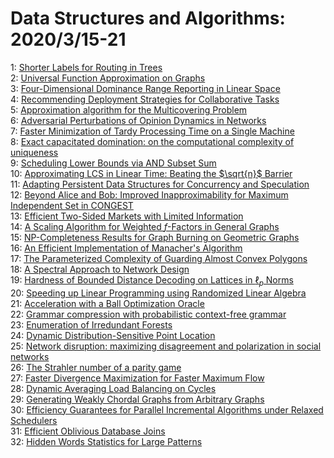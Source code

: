 # Data Structures and Algorithms: 2020/3/15-21  
1: [Shorter Labels for Routing in Trees](https://doi.org/10.48550/arXiv.2003.06691)  
2: [Universal Function Approximation on Graphs](https://doi.org/10.48550/arXiv.2003.06706)  
3: [Four-Dimensional Dominance Range Reporting in Linear Space](https://doi.org/10.48550/arXiv.2003.06742)  
4: [Recommending Deployment Strategies for Collaborative Tasks](https://doi.org/10.48550/arXiv.2003.06875)  
5: [Approximation algorithm for the Multicovering Problem](https://doi.org/10.48550/arXiv.2003.06936)  
6: [Adversarial Perturbations of Opinion Dynamics in Networks](https://doi.org/10.48550/arXiv.2003.07010)  
7: [Faster Minimization of Tardy Processing Time on a Single Machine](https://doi.org/10.48550/arXiv.2003.07104)  
8: [Exact capacitated domination: on the computational complexity of  uniqueness](https://doi.org/10.48550/arXiv.2003.07106)  
9: [Scheduling Lower Bounds via AND Subset Sum](https://doi.org/10.48550/arXiv.2003.07113)  
10: [Approximating LCS in Linear Time: Beating the $\sqrt{n}$ Barrier](https://doi.org/10.48550/arXiv.2003.07285)  
11: [Adapting Persistent Data Structures for Concurrency and Speculation](https://doi.org/10.48550/arXiv.2003.07395)  
12: [Beyond Alice and Bob: Improved Inapproximability for Maximum Independent  Set in CONGEST](https://doi.org/10.48550/arXiv.2003.07427)  
13: [Efficient Two-Sided Markets with Limited Information](https://doi.org/10.48550/arXiv.2003.07503)  
14: [A Scaling Algorithm for Weighted $f$-Factors in General Graphs](https://doi.org/10.48550/arXiv.2003.07589)  
15: [NP-Completeness Results for Graph Burning on Geometric Graphs](https://doi.org/10.48550/arXiv.2003.07746)  
16: [An Efficient Implementation of Manacher's Algorithm](https://doi.org/10.48550/arXiv.2003.08211)  
17: [The Parameterized Complexity of Guarding Almost Convex Polygons](https://doi.org/10.48550/arXiv.2003.07793)  
18: [A Spectral Approach to Network Design](https://doi.org/10.48550/arXiv.2003.07810)  
19: [Hardness of Bounded Distance Decoding on Lattices in $\ell_p$ Norms](https://doi.org/10.48550/arXiv.2003.07903)  
20: [Speeding up Linear Programming using Randomized Linear Algebra](https://doi.org/10.48550/arXiv.2003.08072)  
21: [Acceleration with a Ball Optimization Oracle](https://doi.org/10.48550/arXiv.2003.08078)  
22: [Grammar compression with probabilistic context-free grammar](https://doi.org/10.48550/arXiv.2003.08097)  
23: [Enumeration of Irredundant Forests](https://doi.org/10.48550/arXiv.2003.08144)  
24: [Dynamic Distribution-Sensitive Point Location](https://doi.org/10.48550/arXiv.2003.08288)  
25: [Network disruption: maximizing disagreement and polarization in social  networks](https://doi.org/10.48550/arXiv.2003.08377)  
26: [The Strahler number of a parity game](https://doi.org/10.48550/arXiv.2003.08627)  
27: [Faster Divergence Maximization for Faster Maximum Flow](https://doi.org/10.48550/arXiv.2003.08929)  
28: [Dynamic Averaging Load Balancing on Cycles](https://doi.org/10.48550/arXiv.2003.09297)  
29: [Generating Weakly Chordal Graphs from Arbitrary Graphs](https://doi.org/10.48550/arXiv.2003.13786)  
30: [Efficiency Guarantees for Parallel Incremental Algorithms under Relaxed  Schedulers](https://doi.org/10.48550/arXiv.2003.09363)  
31: [Efficient Oblivious Database Joins](https://doi.org/10.48550/arXiv.2003.09481)  
32: [Hidden Words Statistics for Large Patterns](https://doi.org/10.48550/arXiv.2003.09584)  